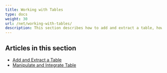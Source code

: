 ```yaml
---
title: Working with Tables
type: docs
weight: 30
url: /net/working-with-tables/
description: This section describes how to add and extract a table, how to manipulate and integrate a table using the C# library.
---
```


## Articles in this section

- [Add and Extract a Table](/pdf/net/add-and-extract-a-table/)
- [Manipulate and Integrate Table](/pdf/net/manipulate-and-integrate-table/)

